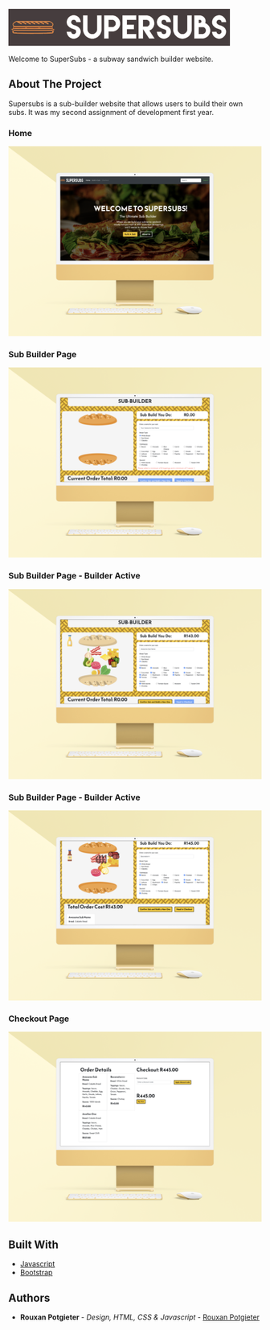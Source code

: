 ![Opal Seas Logo](/assets/SuperSubsLOGO.jpg)

Welcome to SuperSubs - a subway sandwich builder website. 


## About The Project

Supersubs is a sub-builder website that allows users to build their own subs. It was my second assignment of development first year.

### Home

![Home Page](/assets/Home.png)

### Sub Builder Page

![Sub Builder Page](/assets/Builder1.png)

### Sub Builder Page - Builder Active

![Sub Builder Page Builder Active](/assets/builder2.png)

### Sub Builder Page - Builder Active

![Sub Builder Page Builder Active](/assets/builder3.png)

### Checkout Page

![Checkout Page](/assets/Checkout.png)



## Built With

* [Javascript](https://developer.mozilla.org/en-US/docs/Web/JavaScript)
* [Bootstrap](https://getbootstrap.com/)


## Authors

* **Rouxan Potgieter** - *Design, HTML, CSS & Javascript* - [Rouxan Potgieter](https://github.com/RP231013)
